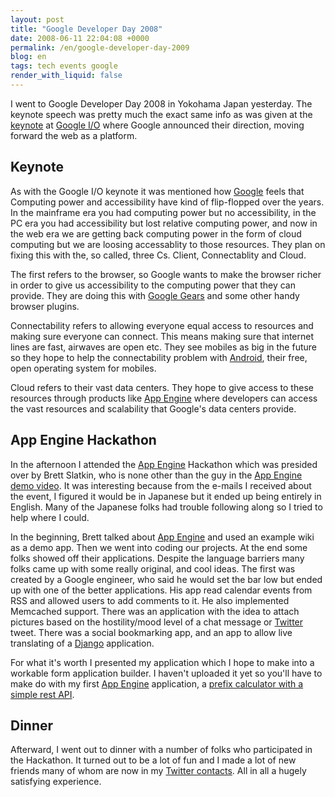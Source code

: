 ```yaml
---
layout: post
title: "Google Developer Day 2008"
date: 2008-06-11 22:04:08 +0000
permalink: /en/google-developer-day-2009
blog: en
tags: tech events google
render_with_liquid: false
---
```


I went to Google Developer Day 2008 in Yokohama Japan yesterday. The keynote
speech was pretty much the exact same info as was given at the
[keynote](http://jp.youtube.com/watch?v=vk1HvP7NO5w) at [Google
I/O](http://code.google.com/events/io/) where Google announced their direction,
moving forward the web as a platform.

## Keynote

As with the Google I/O keynote it was mentioned how
[Google](http://www.google.com/) feels that Computing power and accessibility
have kind of flip-flopped over the years. In the mainframe era you had computing
power but no accessibility, in the PC era you had accessibility but lost
relative computing power, and now in the web era we are getting back computing
power in the form of cloud computing but we are loosing accessablity to those
resources. They plan on fixing this with the, so called, three Cs. Client,
Connectablity and Cloud.

The first refers to the browser, so Google wants to
make the browser richer in order to give us accessibility to the computing power
that they can provide. They are doing this with [Google
Gears](http://code.google.com/apis/gears/) and some other handy browser plugins.

Connectability refers to allowing everyone equal access to resources and making
sure everyone can connect. This means making sure that internet lines are fast,
airwaves are open etc. They see mobiles as big in the future so they hope to
help the connectability problem with [Android](http://code.google.com/android/),
their free, open operating system for mobiles.

Cloud refers to their vast data centers. They hope to give access to these
resources through products like [App Engine](http://code.google.com/appengine/)
where developers can access the vast resources and scalability that
Google's data centers provide.

## App Engine Hackathon

In the afternoon I attended the [App Engine](http://code.google.com/appengine/)
Hackathon which was presided over by Brett Slatkin, who is none other than the
guy in the [App Engine demo video](http://www.youtube.com/watch?v=bfgO-LXGpTM).
It was interesting because from the e-mails I received about the event, I
figured it would be in Japanese but it ended up being entirely in English. Many
of the Japanese folks had trouble following along so I tried to help where I
could.

In the beginning, Brett talked about [App
Engine](http://code.google.com/appengine/) and used an example wiki as a demo
app. Then we went into coding our projects. At the end some folks showed off
their applications. Despite the language barriers many folks came up with some
really original, and cool ideas. The first was created by a Google engineer, who
said he would set the bar low but ended up with one of the better applications.
His app read calendar events from RSS and allowed users to add comments to it.
He also implemented Memcached support. There was an application with the idea to
attach pictures based on the hostility/mood level of a chat message or
[Twitter](http://www.twitter.com/) tweet. There was a social bookmarking app,
and an app to allow live translating of a
[Django](http://www.djangoproject.com/) application.

For what it's worth I presented my application which I hope to make into a
workable form application builder. I haven't uploaded it yet so you'll have to
make do with my first [App Engine](http://code.google.com/appengine/)
application, a [prefix calculator with a simple rest
API](http://prefix-calc.appspot.com/).

## Dinner

Afterward, I went out to dinner with a number of folks who participated in the
Hackathon. It turned out to be a lot of fun and I made a lot of new friends many
of whom are now in my [Twitter contacts](http://twitter.com/IanMLewis/friends).
All in all a hugely satisfying experience.
